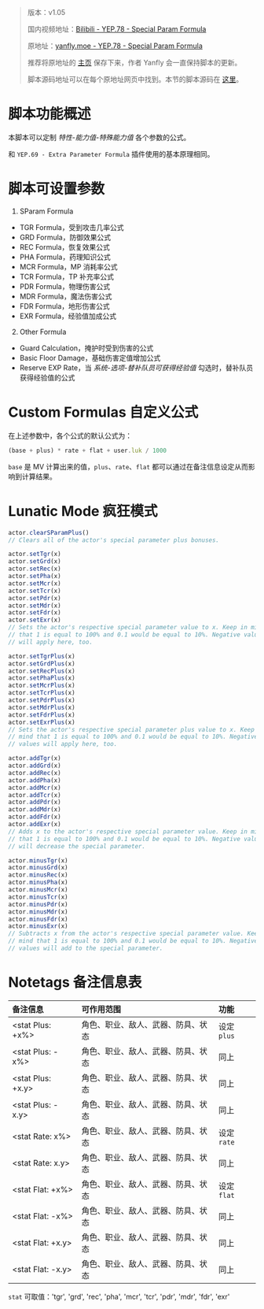 > 版本：v1.05
>
> 国内视频地址：[Bilibili - YEP.78 - Special Param Formula](https://www.bilibili.com/video/av3174787/#page=83)
>
> 原地址：[yanfly.moe - YEP.78 - Special Param Formula](http://yanfly.moe/2016/03/04/yep-78-special-param-formula-rpg-maker-mv/)
> 
> 推荐将原地址的 [主页](http://yanfly.moe/yep/) 保存下来，作者 Yanfly 会一直保持脚本的更新。
> 
> 脚本源码地址可以在每个原地址网页中找到。本节的脚本源码在 [这里](https://www.dropbox.com/s/2w1ry4dghvnet64/YEP_SpecialParamFormula.js?dl=0)。

# 脚本功能概述

本脚本可以定制 *特性-能力值-特殊能力值* 各个参数的公式。

和 `YEP.69 - Extra Parameter Formula` 插件使用的基本原理相同。

# 脚本可设置参数

1. SParam Formula

- TGR Formula，受到攻击几率公式
- GRD Formula，防御效果公式
- REC Formula，恢复效果公式
- PHA Formula，药理知识公式
- MCR Formula，MP 消耗率公式
- TCR Formula，TP 补充率公式
- PDR Formula，物理伤害公式
- MDR Formula，魔法伤害公式
- FDR Formula，地形伤害公式
- EXR Formula，经验值加成公式

2. Other Formula

- Guard Calculation，掩护时受到伤害的公式
- Basic Floor Damage，基础伤害定值增加公式
- Reserve EXP Rate，当 *系统-选项-替补队员可获得经验值* 勾选时，替补队员获得经验值的公式

# Custom Formulas 自定义公式

在上述参数中，各个公式的默认公式为：

```JavaScript
(base + plus) * rate + flat + user.luk / 1000
```

`base` 是 MV 计算出来的值，`plus`、`rate`、`flat` 都可以通过在备注信息设定从而影响到计算结果。

# Lunatic Mode 疯狂模式

```JavaScript
actor.clearSParamPlus()
// Clears all of the actor's special parameter plus bonuses.

actor.setTgr(x)
actor.setGrd(x)
actor.setRec(x)
actor.setPha(x)
actor.setMcr(x)
actor.setTcr(x)
actor.setPdr(x)
actor.setMdr(x)
actor.setFdr(x)
actor.setExr(x)
// Sets the actor's respective special parameter value to x. Keep in mind
// that 1 is equal to 100% and 0.1 would be equal to 10%. Negative values
// will apply here, too.

actor.setTgrPlus(x)
actor.setGrdPlus(x)
actor.setRecPlus(x)
actor.setPhaPlus(x)
actor.setMcrPlus(x)
actor.setTcrPlus(x)
actor.setPdrPlus(x)
actor.setMdrPlus(x)
actor.setFdrPlus(x)
actor.setExrPlus(x)
// Sets the actor's respective special parameter plus value to x. Keep in
// mind that 1 is equal to 100% and 0.1 would be equal to 10%. Negative
// values will apply here, too.

actor.addTgr(x)
actor.addGrd(x)
actor.addRec(x)
actor.addPha(x)
actor.addMcr(x)
actor.addTcr(x)
actor.addPdr(x)
actor.addMdr(x)
actor.addFdr(x)
actor.addExr(x)
// Adds x to the actor's respective special parameter value. Keep in mind
// that 1 is equal to 100% and 0.1 would be equal to 10%. Negative values
// will decrease the special parameter.

actor.minusTgr(x)
actor.minusGrd(x)
actor.minusRec(x)
actor.minusPha(x)
actor.minusMcr(x)
actor.minusTcr(x)
actor.minusPdr(x)
actor.minusMdr(x)
actor.minusFdr(x)
actor.minusExr(x)
// Subtracts x from the actor's respective special parameter value. Keep in
// mind that 1 is equal to 100% and 0.1 would be equal to 10%. Negative
// values will add to the special parameter.
```

# Notetags 备注信息表

备注信息|可作用范围|功能
:-|:-|:-
&lt;stat Plus: +x%>|角色、职业、敌人、武器、防具、状态|设定 `plus`
&lt;stat Plus: -x%>|角色、职业、敌人、武器、防具、状态|同上
&lt;stat Plus: +x.y>|角色、职业、敌人、武器、防具、状态|同上
&lt;stat Plus: -x.y>|角色、职业、敌人、武器、防具、状态|同上
&lt;stat Rate: x%>|角色、职业、敌人、武器、防具、状态|设定 `rate`
&lt;stat Rate: x.y>|角色、职业、敌人、武器、防具、状态|同上
&lt;stat Flat: +x%>|角色、职业、敌人、武器、防具、状态|设定 `flat`
&lt;stat Flat: -x%>|角色、职业、敌人、武器、防具、状态|同上
&lt;stat Flat: +x.y>|角色、职业、敌人、武器、防具、状态|同上
&lt;stat Flat: -x.y>|角色、职业、敌人、武器、防具、状态|同上

`stat` 可取值：'tgr', 'grd', 'rec', 'pha', 'mcr', 'tcr', 'pdr', 'mdr', 'fdr', 'exr'
